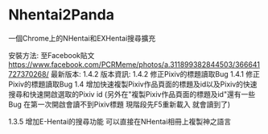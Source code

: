 # Nhentai2Panda
一個Chrome上的NHentai和EXHentai搜尋擴充

安裝方法:
至Facebook貼文
https://www.facebook.com/PCRMeme/photos/a.311899382844503/366641727370268/
最新版本:
1.4.2
版本資訊:
1.4.2
修正Pixiv的標題讀取Bug
1.4.1
修正Pixiv的標題讀取Bug
1.4
增加快速複製Pixiv作品頁面的標題及id以及Pixiv的快速搜尋和快速開啟選取的Pixiv id
(另外在"複製Pixiv作品頁面的標題及id"還有一些Bug
在第一次開啟會讀不到Pixiv標題
現階段先F5重新載入
就會讀到了)

1.3.5
增加E-Hentai的搜尋功能
可以直接在NHentai相冊上複製神之語言
